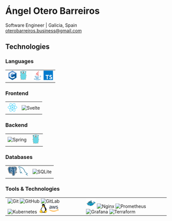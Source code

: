 # Ángel Otero Barreiros
Software Engineer | Galicia, Spain  
oterobarreiros.business@gmail.com

## Technologies

### Languages

| | |
|---|---|
| <img src="https://raw.githubusercontent.com/devicons/devicon/master/icons/c/c-original.svg" alt="C" width="30" height="30"/> <img src="https://raw.githubusercontent.com/devicons/devicon/master/icons/go/go-original.svg" alt="Go" width="30" height="30"/> | <img src="https://raw.githubusercontent.com/devicons/devicon/master/icons/java/java-original.svg" alt="Java" width="30" height="30"/> <img src="https://raw.githubusercontent.com/devicons/devicon/master/icons/typescript/typescript-original.svg" alt="TypeScript" width="30" height="30"/> |

### Frontend

| | |
|---|---|
| <img src="https://raw.githubusercontent.com/devicons/devicon/master/icons/react/react-original.svg" alt="React" width="30" height="30"/> | <img src="https://upload.wikimedia.org/wikipedia/commons/1/1b/Svelte_Logo.svg" alt="Svelte" width="30" height="30"/> |

### Backend

| | |
|---|---|
| <img src="https://www.vectorlogo.zone/logos/springio/springio-icon.svg" alt="Spring" width="30" height="30"/> | <img src="https://raw.githubusercontent.com/devicons/devicon/master/icons/go/go-original.svg" alt="Go" width="30" height="30"/> |

### Databases

| | |
|---|---|
| <img src="https://raw.githubusercontent.com/devicons/devicon/master/icons/postgresql/postgresql-original.svg" alt="PostgreSQL" width="30" height="30"/> <img src="https://raw.githubusercontent.com/devicons/devicon/master/icons/mysql/mysql-original.svg" alt="MySQL" width="30" height="30"/> | <img src="https://www.vectorlogo.zone/logos/sqlite/sqlite-icon.svg" alt="SQLite" width="30" height="30"/> |

### Tools & Technologies

| | |
|---|---|
| <img src="https://www.vectorlogo.zone/logos/git-scm/git-scm-icon.svg" alt="Git" width="30" height="30"/> <img src="https://www.vectorlogo.zone/logos/github/github-icon.svg" alt="GitHub" width="30" height="30"/> <img src="https://www.vectorlogo.zone/logos/gitlab/gitlab-icon.svg" alt="GitLab" width="30" height="30"/> <img src="https://www.vectorlogo.zone/logos/kubernetes/kubernetes-icon.svg" alt="Kubernetes" width="30" height="30"/> <img src="https://raw.githubusercontent.com/devicons/devicon/master/icons/linux/linux-original.svg" alt="Linux" width="30" height="30"/> <img src="https://raw.githubusercontent.com/devicons/devicon/master/icons/amazonwebservices/amazonwebservices-original-wordmark.svg" alt="AWS" width="30" height="30"/> | <img src="https://raw.githubusercontent.com/devicons/devicon/master/icons/docker/docker-original.svg" alt="Docker" width="30" height="30"/> <img src="https://www.vectorlogo.zone/logos/nginx/nginx-icon.svg" alt="Nginx" width="30" height="30"/> <img src="https://www.vectorlogo.zone/logos/prometheusio/prometheusio-icon.svg" alt="Prometheus" width="30" height="30"/> <img src="https://www.vectorlogo.zone/logos/grafana/grafana-icon.svg" alt="Grafana" width="30" height="30"/> <img src="https://www.vectorlogo.zone/logos/terraformio/terraformio-icon.svg" alt="Terraform" width="30" height="30"/> |
